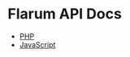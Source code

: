 # Flarum API Docs

- [PHP](https://datitisev.github.io/FlarumAPIDocs/php/index.html)
- [JavaScript](https://datitisev.github.io/FlarumAPIDocs/js/)
